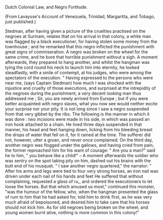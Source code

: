 Dutch Colonial Law, and Negro Fortitude.(From Lavaysse's Account of Venezuela, Trinidad, Margaritta, and
                    Tobago, just published.)Stedman, after having given a picture of the cruelties practised on the
                    negroes at Surinam, relates that on his arrival in that colony, a white man
                    was flagged by a black executioner, for having stolen some money from the
                        townhouse ; and he remarked that this negro inflicted the
                        punishment with great signs of commiseration. A negro
                    was broken on the wheel for the same crime, and he bore that horrible
                    punishment without a sigh. A moment afterwards, they prepared to
                    hang another, and whilst the hangman was tying the cord round his neck to
                    launch him into eternity, he looked steadfastly, with a smile of contempt, at his judges, who were among the spectators of the
                    execution. " Having expressed to the persons who were near me, (says
                    Captain Stedman) how much I was shocked with the injustice and
                    cruelty of those executions, and surprised at the intrepidity of the
                    negroes during the punishment, a very decent looking man thus addressed
                    me ; Sir, you are newly arrived from Europe ; but if you were better
                    acquainted with negro slaves, what you now see would neither excite your
                    surprise nor your pity. It is not long since I saw a negro suspended from
                    that very gibbet by the ribs. The following is the manner in which it
                    was done : two incisions were made in his side, in which was passed an iron
                    hook attached to a chain. He lived three days suspended in that manner, his
                    head and feet hanging down, licking from his bleeding breast the drops
                    of water that fell on it, for it rained at the time. The sufferer did
                    not, however, utter a groan, and never once complained. On the third day,
                    another negro was flogged under the gallows, and having cried from pain,
                    the former reproached him for his want of courage: " Are you a man?"
                    said he to him, " you behave like a child!" – A moment afterwards
                    the soldier who was sentry on the spot taking pity on him, dashed out his
                    brains with the butt end of his musquet. " I saw another negro
                    quartered," the narrator: " After his arms and legs were tied to four very
                    strong horses, an iron nail was driven under each nail of his hands and
                    feet He suffered that without complaining, requested a glass of ru,,
                    and ordered the executioners to let loose the horses. But that which amused
                    us most," continued this monster, "was the humour of the fellow, who, when
                    the hangman presented the glass of rum to him that he had asked for,
                    told him to drink first, as he was very much afraid of bepoisoned, and desired him to take care that his horses should not kick
                    him. As for old negroes being broken on the wheel, and young women burnt
                    alive, nothing is more common in this colony!"